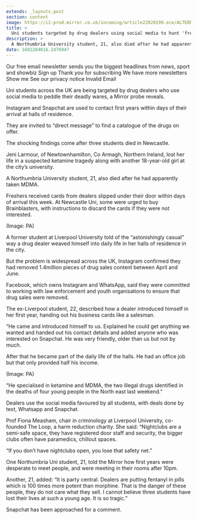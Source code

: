```yaml
--- 
extends: _layouts.post 
section: content 
image: https://i2-prod.mirror.co.uk/incoming/article22820199.ece/ALTERNATES/s1200/1_Jeni-Larmour.jpg 
title: > 
  Uni students targeted by drug dealers using social media to hunt 'fresh prey' 
description: > 
  A Northumbria University student, 21, also died after he had apparently taken MDMA.Freshers received cards from dealers slipped under their door within days of arrival this week.At Newcastle Uni, some were urged to buy Brainblasters, with instructions to discard the cards if they were not interested.“If you don’t have nightclubs open, you lose that safety net.”One Northumbria Uni student, 21, told the Mirror how first years were desperate to meet people, and were meeting in their rooms after 10pm.I cannot believe three students have lost their lives at such a young age. 
date: 1602284016.2476947 
--- 
```

Our free email newsletter sends you the biggest headlines from news, sport and showbiz Sign up Thank you for subscribing We have more newsletters Show me See our privacy notice Invalid Email

Uni students across the UK are being targeted by drug dealers who use social media to peddle their deadly wares, a Mirror probe reveals.

Instagram and Snapchat are used to contact first years within days of their arrival at halls of residence.

They are invited to “direct message” to find a catalogue of the drugs on offer.

The shocking findings come after three students died in Newcastle.

Jeni Larmour, of Newtownhamilton, Co Armagh, Northern Ireland, lost her life in a suspected ketamine tragedy along with another 18-year-old girl at the city’s university.

A Northumbria University student, 21, also died after he had apparently taken MDMA.

Freshers received cards from dealers slipped under their door within days of arrival this week. At Newcastle Uni, some were urged to buy Brainblasters, with instructions to discard the cards if they were not interested.

(Image: PA)

A former student at Liverpool University told of the “astonishingly casual” way a drug dealer weaved himself into daily life in her halls of residence in the city.

But the problem is widespread across the UK, Instagram confirmed they had removed 1.4million pieces of drug sales content between April and June.

Facebook, which owns Instagram and WhatsApp, said they were committed to working with law enforcement and youth organisations to ensure that drug sales were removed.

The ex-Liverpool student, 22, described how a dealer introduced himself in her first year, handing out his business cards like a salesman.

“He came and introduced himself to us. Explained he could get anything we wanted and handed out his contact details and added anyone who was interested on Snapchat. He was very friendly, older than us but not by much.

After that he became part of the daily life of the halls. He had an office job but that only provided half his income.

(Image: PA)

“He specialised in ketamine and MDMA, the two illegal drugs identified in the deaths of four young people in the North east last weekend.”

Dealers use the social media favoured by all students, with deals done by text, Whatsapp and Snapchat.

Prof Fiona Measham, chair in criminology at Liverpool University, co-founded The Loop, a harm reduction charity. She said: “Nightclubs are a semi-safe space, they have registered door staff and security, the bigger clubs often have paramedics, chillout spaces.

“If you don’t have nightclubs open, you lose that safety net.”

One Northumbria Uni student, 21, told the Mirror how first years were desperate to meet people, and were meeting in their rooms after 10pm.

Another, 21, added: “It is party central. Dealers are putting fentanyl in pills which is 100 times more potent than morphine. That is the danger of these people, they do not care what they sell. I cannot believe three students have lost their lives at such a young age. It is so tragic.”

Snapchat has been approached for a comment.